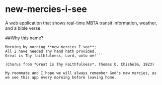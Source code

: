 new-mercies-i-see
=================

A web application that shows real-time MBTA transit information, weather, and a bible verse.

##Why this name?

```Great is Thy faithfulness! Great is Thy faithfulness!
Morning by morning **new mercies I see**;
All I have needed Thy hand hath provided.
Great is Thy faithfulness, Lord, unto me!```

(Chorus from *Great Is Thy Faithfulness*, Thomas O. Chisholm, 1923)

My roommate and I hope we will always remember God's new mercies, as we see this app every morning before leaving home.
